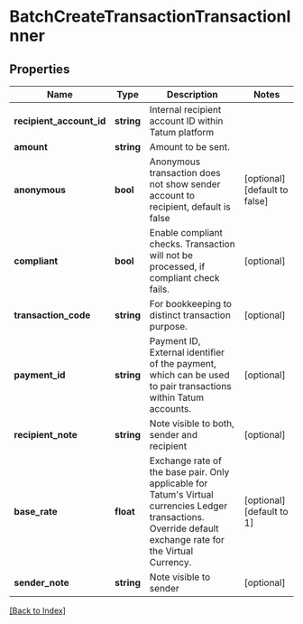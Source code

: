 # BatchCreateTransactionTransactionInner

## Properties

Name | Type | Description | Notes
------------ | ------------- | ------------- | -------------
**recipient_account_id** | **string** | Internal recipient account ID within Tatum platform |
**amount** | **string** | Amount to be sent. |
**anonymous** | **bool** | Anonymous transaction does not show sender account to recipient, default is false | [optional] [default to false]
**compliant** | **bool** | Enable compliant checks. Transaction will not be processed, if compliant check fails. | [optional]
**transaction_code** | **string** | For bookkeeping to distinct transaction purpose. | [optional]
**payment_id** | **string** | Payment ID, External identifier of the payment, which can be used to pair transactions within Tatum accounts. | [optional]
**recipient_note** | **string** | Note visible to both, sender and recipient | [optional]
**base_rate** | **float** | Exchange rate of the base pair. Only applicable for Tatum's Virtual currencies Ledger transactions. Override default exchange rate for the Virtual Currency. | [optional] [default to 1]
**sender_note** | **string** | Note visible to sender | [optional]

[[Back to Index]](../index.md)
